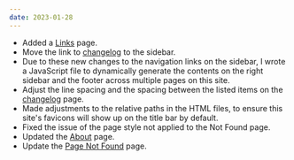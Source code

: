 ```yaml
---
date: 2023-01-28
---
```


* Added a [Links](/links) page.
* Move the link to [changelog](/changelog/) to the sidebar.
* Due to these new changes to the navigation links on the sidebar, I wrote a JavaScript file to dynamically generate the contents on the right sidebar and the footer across multiple pages on this site.
* Adjust the line spacing and the spacing between the listed items on the [changelog](/changelog/) page.
* Made adjustments to the relative paths in the HTML files, to ensure this site's favicons will show up on the title bar by default.
* Fixed the issue of the page style not applied to the Not Found page.
* Updated the [About](/about) page.
* Update the [Page Not Found](/not_found) page.